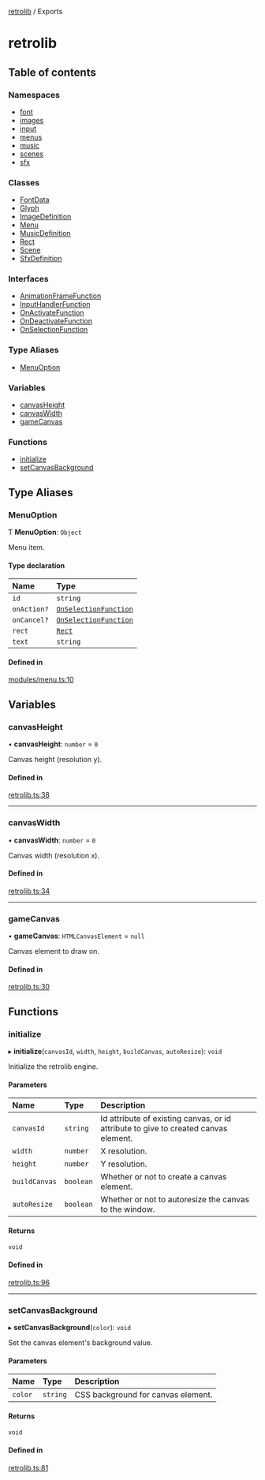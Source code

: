 [retrolib](README.md) / Exports

# retrolib

## Table of contents

### Namespaces

- [font](modules/font.md)
- [images](modules/images.md)
- [input](modules/input.md)
- [menus](modules/menus.md)
- [music](modules/music.md)
- [scenes](modules/scenes.md)
- [sfx](modules/sfx.md)

### Classes

- [FontData](classes/FontData.md)
- [Glyph](classes/Glyph.md)
- [ImageDefinition](classes/ImageDefinition.md)
- [Menu](classes/Menu.md)
- [MusicDefinition](classes/MusicDefinition.md)
- [Rect](classes/Rect.md)
- [Scene](classes/Scene.md)
- [SfxDefinition](classes/SfxDefinition.md)

### Interfaces

- [AnimationFrameFunction](interfaces/AnimationFrameFunction.md)
- [InputHandlerFunction](interfaces/InputHandlerFunction.md)
- [OnActivateFunction](interfaces/OnActivateFunction.md)
- [OnDeactivateFunction](interfaces/OnDeactivateFunction.md)
- [OnSelectionFunction](interfaces/OnSelectionFunction.md)

### Type Aliases

- [MenuOption](modules.md#menuoption)

### Variables

- [canvasHeight](modules.md#canvasheight)
- [canvasWidth](modules.md#canvaswidth)
- [gameCanvas](modules.md#gamecanvas)

### Functions

- [initialize](modules.md#initialize)
- [setCanvasBackground](modules.md#setcanvasbackground)

## Type Aliases

### MenuOption

Ƭ **MenuOption**: `Object`

Menu item.

#### Type declaration

| Name | Type |
| :------ | :------ |
| `id` | `string` |
| `onAction?` | [`OnSelectionFunction`](interfaces/OnSelectionFunction.md) |
| `onCancel?` | [`OnSelectionFunction`](interfaces/OnSelectionFunction.md) |
| `rect` | [`Rect`](classes/Rect.md) |
| `text` | `string` |

#### Defined in

[modules/menu.ts:10](https://github.com/philbgarner/retrolib/blob/a3f3c14/src/modules/menu.ts#L10)

## Variables

### canvasHeight

• **canvasHeight**: `number` = `0`

Canvas height (resolution y).

#### Defined in

[retrolib.ts:38](https://github.com/philbgarner/retrolib/blob/a3f3c14/src/retrolib.ts#L38)

___

### canvasWidth

• **canvasWidth**: `number` = `0`

Canvas width (resolution x).

#### Defined in

[retrolib.ts:34](https://github.com/philbgarner/retrolib/blob/a3f3c14/src/retrolib.ts#L34)

___

### gameCanvas

• **gameCanvas**: `HTMLCanvasElement` = `null`

Canvas element to draw on.

#### Defined in

[retrolib.ts:30](https://github.com/philbgarner/retrolib/blob/a3f3c14/src/retrolib.ts#L30)

## Functions

### initialize

▸ **initialize**(`canvasId`, `width`, `height`, `buildCanvas`, `autoResize`): `void`

Initialize the retrolib engine.

#### Parameters

| Name | Type | Description |
| :------ | :------ | :------ |
| `canvasId` | `string` | Id attribute of existing canvas, or id attribute to give to created canvas element. |
| `width` | `number` | X resolution. |
| `height` | `number` | Y resolution. |
| `buildCanvas` | `boolean` | Whether or not to create a canvas element. |
| `autoResize` | `boolean` | Whether or not to autoresize the canvas to the window. |

#### Returns

`void`

#### Defined in

[retrolib.ts:96](https://github.com/philbgarner/retrolib/blob/a3f3c14/src/retrolib.ts#L96)

___

### setCanvasBackground

▸ **setCanvasBackground**(`color`): `void`

Set the canvas element's background value.

#### Parameters

| Name | Type | Description |
| :------ | :------ | :------ |
| `color` | `string` | CSS background for canvas element. |

#### Returns

`void`

#### Defined in

[retrolib.ts:81](https://github.com/philbgarner/retrolib/blob/a3f3c14/src/retrolib.ts#L81)
